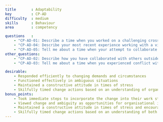 ```yaml
---
title       : Adaptability
key         : CP-AD
difficulty  : medium
skills      : Behaviour
area        : competency

questions   :
    - "CP-AD-01: Describe a time when you worked on a challenging cross-functional team that produced an exceptional deliverable."
    - "CP-AD-04: Describe your most recent experience working with a virtual team."
    - "CP-AD-05: Tell me about a time when your attempt to collaborate across teams was unsuccessful."
other_questions:
    - "CP-AD-02: Describe how you have collaborated with others outside of your immediate team to resolve a critical issue."
    - "CP-AD-03: Tell me about a time when you experienced conflict with a team member."

desirable:
    - Responded efficiently to changing demands and circumstances
    - Functioned effectively in ambiguous situations
    - Maintained a constructive attitude in times of stress
    - Skilfully timed change actions based on an understanding of organisational conditions
bonus_points:
    - Took immediate steps to incorporate the change into their work stream
    - Viewed change and ambiguity as opportunities for organisational improvement
    - Maintained a constructive attitude in times of stress and encouraged others to do so
    - Skilfully timed change actions based on an understanding of both organisational and environmental conditions
---
```


